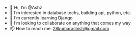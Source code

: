 - 👋 Hi, I’m @Ashz
- 👀 I’m interested in database techs, building api, python, etc.
- 🌱 I’m currently learning Django 
- 💞️ I’m looking to collaborate on anything that comes my way
- 📫 How to reach me: 28kumarashish@gmail.com

<!---
28kumarashish/28kumarashish is a ✨ special ✨ repository because its `README.md` (this file) appears on your GitHub profile.
You can click the Preview link to take a look at your changes.
--->
